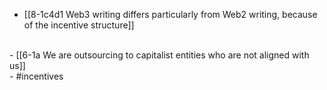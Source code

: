 - [[8-1c4d1 Web3 writing differs particularly from Web2 writing, because of the incentive structure]]
<br>
- [[6-1a We are outsourcing to capitalist entities who are not aligned with us]]
<br>
- #incentives
